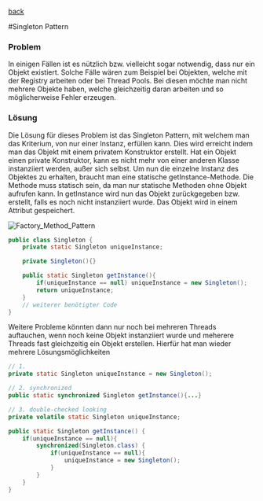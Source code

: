 [back](README.md)

#Singleton Pattern

### Problem

In einigen Fällen ist es nützlich bzw. vielleicht sogar notwendig, dass nur ein Objekt existiert. Solche Fälle wären zum Beispiel bei Objekten, welche mit der Registry arbeiten oder bei Thread Pools. Bei diesen möchte man nicht mehrere Objekte haben, welche gleichzeitig daran arbeiten und so möglicherweise Fehler erzeugen.

### Lösung

Die Lösung für dieses Problem ist das Singleton Pattern, mit welchem man das Kriterium, von nur einer Instanz, erfüllen kann. Dies wird erreicht indem man das Objekt mit einem privatem Konstruktor erstellt. Hat ein Objekt einen private Konstruktor, kann es nicht mehr von einer anderen Klasse instanziiert werden, außer sich selbst. Um nun die einzelne Instanz des Objektes zu erhalten, braucht man eine statische getInstance-Methode. Die Methode muss statisch sein, da man nur statische Methoden ohne Objekt aufrufen kann. In getInstance wird nun das Objekt zurückgegeben bzw. erstellt, falls es noch nicht instanziiert wurde. Das Objekt wird in einem Attribut gespeichert.

![Factory_Method_Pattern](https://github.com/TGM-HIT/sew4-design-patterns-ntesanovic-tgm/blob/master/images/singleton_pattern.png)

~~~ java
public class Singleton {
	private static Singleton uniqueInstance;

    private Singleton(){}

	public static Singleton getInstance(){
    	if(uniqueInstance == null) uniqueInstance = new Singleton();
        return uniqueInstance;
    }
    // weiterer benötigter Code
}
~~~

Weitere Probleme könnten dann nur noch bei mehreren Threads auftauchen, wenn noch keine Objekt instanziiert wurde und meherere Threads fast gleichzeitig ein Objekt erstellen. Hierfür hat man wieder mehrere Lösungsmöglichkeiten

~~~ java
// 1.
private static Singleton uniqueInstance = new Singleton();

// 2. synchronized
public static synchronized Singleton getInstance(){...}

// 3. double-checked looking
private volatile static Singleton uniqueInstance;

public static Singleton getInstance() {
	if(uniqueInstance == null){
    	synchronized(Singleton.class) {
        	if(uniqueInstance == null){
            	uniqueInstance = new Singleton();
            }
        }
    }
}
~~~
